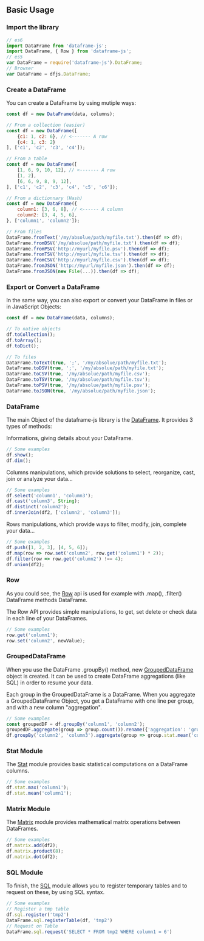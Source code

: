 ## Basic Usage

### Import the library

```javascript
// es6
import DataFrame from 'dataframe-js';
import DataFrame, { Row } from 'dataframe-js';
// es5
var DataFrame = require('dataframe-js').DataFrame;
// Browser
var DataFrame = dfjs.DataFrame;
```

### Create a DataFrame

You can create a DataFrame by using mutiple ways:

```javascript
const df = new DataFrame(data, columns);

// From a collection (easier)
const df = new DataFrame([
    {c1: 1, c2: 6}, // <------- A row
    {c4: 1, c3: 2}
], ['c1', 'c2', 'c3', 'c4']);

// From a table
const df = new DataFrame([
    [1, 6, 9, 10, 12], // <------- A row
    [1, 2],
    [6, 6, 9, 8, 9, 12],
], ['c1', 'c2', 'c3', 'c4', 'c5', 'c6']);

// From a dictionnary (Hash)
const df = new DataFrame({
    column1: [3, 6, 8], // <------ A column
    column2: [3, 4, 5, 6],
}, ['column1', 'column2']);

// From files
DataFrame.fromText('/my/absolue/path/myfile.txt').then(df => df);
DataFrame.fromDSV('/my/absolue/path/myfile.txt').then(df => df);
DataFrame.fromPSV('http://myurl/myfile.psv').then(df => df);
DataFrame.fromTSV('http://myurl/myfile.tsv').then(df => df);
DataFrame.fromCSV('http://myurl/myfile.csv').then(df => df);
DataFrame.fromJSON('http://myurl/myfile.json').then(df => df);
DataFrame.fromJSON(new File(...)).then(df => df);
```

### Export or Convert a DataFrame

In the same way, you can also export or convert your DataFrame in files or in JavaScript Objects:

```javascript
const df = new DataFrame(data, columns);

// To native objects
df.toCollection();
df.toArray();
df.toDict();

// To files
DataFrame.toText(true, ';', '/my/absolue/path/myfile.txt');
DataFrame.toDSV(true, ';', '/my/absolue/path/myfile.txt');
DataFrame.toCSV(true, '/my/absolue/path/myfile.csv');
DataFrame.toTSV(true, '/my/absolue/path/myfile.tsv');
DataFrame.toPSV(true, '/my/absolue/path/myfile.psv');
DataFrame.toJSON(true, '/my/absolue/path/myfile.json');
```

### DataFrame

The main Object of the dataframe-js library is the [DataFrame](https://gmousse.gitbooks.io/dataframe-js/content/doc/api/dataframe.html).
It provides 3 types of methods:

Informations, giving details about your DataFrame.
````js
// Some examples
df.show();
df.dim();
````

Columns manipulations, which provide solutions to select, reorganize, cast, join or analyze your data...
````js
// Some examples
df.select('column1', 'column3');
df.cast('column3', String);
df.distinct('column2');
df.innerJoin(df2, ['column2', 'column3']);
````

Rows manipulations, which provide ways to filter, modify, join, complete your data...
````js
// Some examples
df.push([1, 2, 3], [4, 5, 6]);
df.map(row => row.set('column2', row.get('column1') * 2));
df.filter(row => row.get('column2') !== 4);
df.union(df2);
````


### Row

As you could see, the [Row](https://gmousse.gitbooks.io/dataframe-js/content/doc/api/row.html) api is used for example with .map(), .filter() DataFrame methods DataFrame.

The Row API provides simple manipulations, to get, set delete or check data in each line of your DataFrames.
````js
// Some examples
row.get('column1');
row.set('column2', newValue);
````

### GroupedDataFrame

When you use the DataFrame .groupBy() method, new [GroupedDataFrame](https://gmousse.gitbooks.io/dataframe-js/content/doc/api/groupedDataframe.html) object is created.
It can be used to create DataFrame aggregations (like SQL) in order to resume your data.

Each group in the GroupedDataFrame is a DataFrame. When you aggregate a GroupedDataFrame Object, you get a DataFrame with one line per group, and with a new column "aggregation".
````js
// Some examples
const groupedDF = df.groupBy('column1', 'column2');
groupedDF.aggregate(group => group.count()).rename({'aggregation': 'groupCount'});
df.groupBy('column2', 'column3').aggregate(group => group.stat.mean('column4')).rename({'aggregation':'groupMean'});
````

### Stat Module

The [Stat](https://gmousse.gitbooks.io/dataframe-js/content/doc/api/modules/stat.html)
 module provides basic statistical computations on a DataFrame columns.

````js
// Some examples
df.stat.max('column1');
df.stat.mean('column1');
````

### Matrix Module

The [Matrix](https://gmousse.gitbooks.io/dataframe-js/content/doc/api/modules/matrix.html) module provides mathematical matrix operations between DataFrames.

````js
// Some examples
df.matrix.add(df2);
df.matrix.product(8);
df.matrix.dot(df2);
````

### SQL Module

To finish, the [SQL](https://gmousse.gitbooks.io/dataframe-js/content/doc/api/modules/sql.html) module allows you to register temporary tables and to request on these, by using SQL syntax.

````js
// Some examples
// Register a tmp table
df.sql.register('tmp2')
DataFrame.sql.registerTable(df, 'tmp2')
// Request on Table
DataFrame.sql.request('SELECT * FROM tmp2 WHERE column1 = 6')
````
